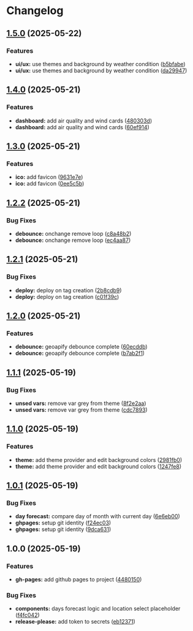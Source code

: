 # Changelog

## [1.5.0](https://github.com/jvlerner/weather-api/compare/v1.4.0...v1.5.0) (2025-05-22)


### Features

* **ui/ux:** use themes and background by weather condition ([b5bfabe](https://github.com/jvlerner/weather-api/commit/b5bfabe3080c0f0b6ce9ff85b4905a9cde525ad9))
* **ui/ux:** use themes and background by weather condition ([da29947](https://github.com/jvlerner/weather-api/commit/da2994768ccb0a5ca03542c9d8308a455602ceac))

## [1.4.0](https://github.com/jvlerner/weather-api/compare/v1.3.0...v1.4.0) (2025-05-21)


### Features

* **dashboard:** add air quality and wind cards ([480303d](https://github.com/jvlerner/weather-api/commit/480303d110579ff40875f2f1c51ed537801d3772))
* **dashboard:** add air quality and wind cards ([60ef914](https://github.com/jvlerner/weather-api/commit/60ef914824c2ca5a836a7bf11e13dec20f3bb789))

## [1.3.0](https://github.com/jvlerner/weather-api/compare/v1.2.2...v1.3.0) (2025-05-21)


### Features

* **ico:** add favicon ([9631e7e](https://github.com/jvlerner/weather-api/commit/9631e7e66a9af84a4f8940b5ce9ce60016f0e6a1))
* **ico:** add favicon ([0ee5c5b](https://github.com/jvlerner/weather-api/commit/0ee5c5bf090fe5ce81eea59a95f4d43074149192))

## [1.2.2](https://github.com/jvlerner/weather-api/compare/v1.2.1...v1.2.2) (2025-05-21)


### Bug Fixes

* **debounce:** onchange remove loop ([c8a48b2](https://github.com/jvlerner/weather-api/commit/c8a48b22908e82f2c23fb3c4444f4d08aef02b0e))
* **debounce:** onchange remove loop ([ec4aa87](https://github.com/jvlerner/weather-api/commit/ec4aa873fd395ef053a57bbc320625154e45dd0f))

## [1.2.1](https://github.com/jvlerner/weather-api/compare/v1.2.0...v1.2.1) (2025-05-21)


### Bug Fixes

* **deploy:** deploy on tag creation ([2b8cdb9](https://github.com/jvlerner/weather-api/commit/2b8cdb99c9011fe7fe163b4aeb5caa1145451d6c))
* **deploy:** deploy on tag creation ([c01f39c](https://github.com/jvlerner/weather-api/commit/c01f39c4427682849dbfd3d8a6c6bedb84c758b8))

## [1.2.0](https://github.com/jvlerner/weather-api/compare/v1.1.1...v1.2.0) (2025-05-21)


### Features

* **debounce:** geoapify debounce complete ([60ecddb](https://github.com/jvlerner/weather-api/commit/60ecddb170537973a4da066ab1715fba2302ca89))
* **debounce:** geoapify debounce complete ([b7ab2f1](https://github.com/jvlerner/weather-api/commit/b7ab2f1d75d7ca144377d864bdc8034fbb1d069b))

## [1.1.1](https://github.com/jvlerner/weather-api/compare/v1.1.0...v1.1.1) (2025-05-19)


### Bug Fixes

* **unsed vars:** remove var grey from theme ([8f2e2aa](https://github.com/jvlerner/weather-api/commit/8f2e2aaa59c76410d03a2bcdd33c77ef3ed1de13))
* **unsed vars:** remove var grey from theme ([cdc7893](https://github.com/jvlerner/weather-api/commit/cdc78937b83be99676bc9021b8c7e37ced46023c))

## [1.1.0](https://github.com/jvlerner/weather-api/compare/v1.0.1...v1.1.0) (2025-05-19)


### Features

* **theme:** add theme provider and edit background colors ([2981fb0](https://github.com/jvlerner/weather-api/commit/2981fb03b92eb0f8e459450042d16d9276528830))
* **theme:** add theme provider and edit background colors ([1247fe8](https://github.com/jvlerner/weather-api/commit/1247fe864b28e02b166e80540d842d7057d7a14f))

## [1.0.1](https://github.com/jvlerner/weather-api/compare/v1.0.0...v1.0.1) (2025-05-19)


### Bug Fixes

* **day forecast:** compare day of month with current day ([6e6eb00](https://github.com/jvlerner/weather-api/commit/6e6eb0087d4d7b007d1d6fe9272011dfdb8e63bb))
* **ghpages:** setup git identity ([f24ec03](https://github.com/jvlerner/weather-api/commit/f24ec038c34bfeadab65fcf1a1578723039d3f47))
* **ghpages:** setup git identity ([9dca631](https://github.com/jvlerner/weather-api/commit/9dca6317d4eab2772608c2e739089a6c344206b4))

## 1.0.0 (2025-05-19)


### Features

* **gh-pages:** add github pages to project ([4480150](https://github.com/jvlerner/weather-api/commit/4480150b1ad1e353443ead65ff79e1203d29d30a))


### Bug Fixes

* **components:** days forecast logic and location select placeholder ([f4fc042](https://github.com/jvlerner/weather-api/commit/f4fc0427e0c530e782847a55d11d71abb94c5c1b))
* **release-please:** add token to secrets ([eb12371](https://github.com/jvlerner/weather-api/commit/eb12371f68b94e8ccd7db60374aecf0e94b41685))

